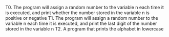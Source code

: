 T0. The program will assign a random number to the variable n each time it is executed, and print whether the number stored in the variable n is positive or negative
T1. The program will assign a random number to the variable n each time it is executed, and print the last digit of the number stored in the variable n
T2. A program that prints the alphabet in lowercase

